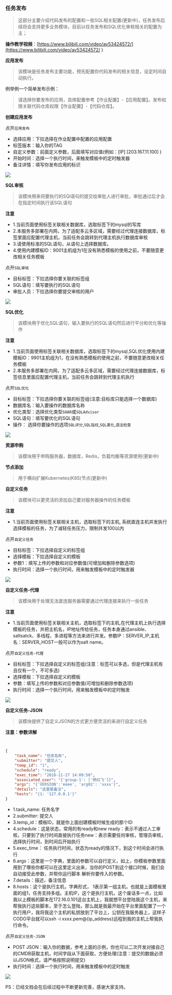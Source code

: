 ### 任务发布

> 这部分主要介绍代码发布的配置和一些SQL相关配置(更新中)，任务发布后续将会支持更多业务模块，目前以任务发布和SQL优化审核相关的配置为主；

**操作教学视频**：[https://www.bilibili.com/video/av53424572/](https://www.bilibili.com/video/av53424572/ ) 

**应用发布**

>该模块是任务发布主要功能，预先配置你代码发布的相关信息，设定时间自动执行。

例举例一个简单发布示例：

>请选择你要发布的应用，具体配置参考【作业配置】-【应用配置】。发布权限关联代码仓库权限【作业配置】-【代码仓库】。

**创建应用发布**

点开`应用发布`

- 选择应用：下拉选择在作业配置中配置的应用配置
- 标签版本：输入你的TAG
- 自定义参数：前面定义参数，后面填写对应值(例如：[IP] [203.167.11.100] )
- 开始时间：选择一个执行时间，来触发模板中的定时触发器
- 备注详情：填写你发布应用的标识

![](./_static/images/app_publish_1.png)

**SQL审核**

>该模块用来将要执行的SQl语句的提交给审批人进行审批，审批通过后才会在指定时间执行该SQL语句

**注意**
- 1.当前页面使用标签关联相关数据库，选取标签下的mysql的写库
- 2.本服务多部署在内网，为了适配多云多区域，需要经过代理连接数据库，标签里面应配置代理主机，当前任务会跳转到代理主机执行数据库审核
- 3.请使用标准的SQL语句，从语句上选择数据库。
- 4.使用内建模板ID：9001主机组为1在没有熟悉模板的使用之前，不要随意更改相关任务模板

点开`SQL审核`

- 目标标签：下拉选择你要关联的标签组
- SQL语句：填写要执行的SQL语句
- 审批人员：下拉选择你要提交审核的用户

![](./_static/images/sql_auth.png)

**SQL优化**

>该模块用于优化SQL语句，输入要执行的SQL语句然后进行平分和优化等操作

**注意**

- 1.当前页面使用标签关联相关数据库，选取标签下的mysql,SQL优化使用内建模板ID：9901主机组为1，在没有熟悉模板的使用之前，不要随意更改相关任务模板
- 2.本服务多部署在内网，为了适配多云多区域，需要经过代理连接数据库，标签信息里面应配置代理主机，当前任务会跳转到代理主机执行

点开`SQL优化`

- 目标标签：下拉选择你要关联的标签组(注意:目标库只能选择一个数据库)
- 数据库名：输入要操作的数据库名称
- 优化类型：选择优化类型`SOAR`或`SQLAdvisor`
- SQL语句：填写要优化的SQL语句
- 操作： 选择你要操作的选项`SQL评分`,`SQL指纹`,`SQL美化`,`语法检查`

![](./_static/images/sql_opti.png)

**资源申购**

>该模块用于申购服务器，数据库，Redis，负载均衡等资源使用(更新中)

**节点添加**

>用于横向扩展Kubernetes(K8S)节点(更新中)

**自定义任务**

>该模块可以更灵活的添加自己要对服务器操作的任务模板

**注意**
- 1.当前页面使用标签关联相关主机，选取标签下的主机, 系统直连主机并发执行选择模板的任务，为了减轻任务压力，限制并发100以内

点开`自定义任务`

- 目标标签：下拉选择自定义的标签组
- 选择模板：下拉选择自定义的模板
- 参数1：填写上传的参数和对应参数值(可增加和删除参数选项)
- 执行时间：选择一个执行时间，用来触发模板中的定时触发器

![](./_static/images/custom_task.png)

**自定义任务-代理**

>该模块用于处理无法直连服务器需要通过代理连接来执行一些任务

**注意**
- 1.当前页面使用标签关联相关主机，选取标签下的主机,在代理主机上执行选择模板的任务，并把主机名，IP地址传给任务，任务本身通过ansible、saltsatck、多线程、多进程等方法来进行并发。参数IP：SERVER_IP,主机名：SERVER_HOST一般可以作为salt name。

点开`自定义任务-代理`

- 目标标签：下拉选择自定义的标签组(注意：标签可以多选，但是代理主机有且仅有一个，不可多选)
- 选择模板：下拉选择自定义的模板
- 参数：填写上传的参数和对应参数值(可增加和删除参数选项)
- 执行时间：选择一个执行时间，用来触发模板中的定时触发

![](./_static/images/custom_task_proxy.png)

**自定义任务-JSON**

>该模块提供了自定义JSON的方式更方便灵活的来进行自定义任务

**注意：参数详解**
```json


{
	"task_name": "任务名称",
	"submitter": "提交人",
	"temp_id": "1",
	"schedule": "ready",
	"exec_time": "2018-11-27 14:09:50",
	"associated_user": "{'group-1': ['杨红飞']}",
	"args": "{'VERSION':'eeee', 'arg02': 'xxxx'}",
	"details": "这里是备注",
	"hosts": "{1: '127.0.0.1'}"
}


```

- 1.task_name: 任务名字
- 2.submitter: 提交人
- 3.temp_id：模板ID，就是你上面创建模板时候生成的那个ID
- 4.schedule：这是状态，常用的有ready和new ready：表示不通过人工审核，只要到了执行时间直接执行任务new：表示需要任何审核，管理员审核，选择执行时间，到时间后开始执行
- 5.exec_time： 任务执行时间，状态为ready的情况下，到这个时间会进行执行
- 6.args：这里是一个字典，里面的参数可以自行定义，如上，你模板参数里面用到了哪些你都可以在这里定义出来，当你的POST到这个接口时候，我们会自动接受此参数，并帮你运行脚本 解析你要传入的参数。
- 7.details：描述，备注信息
- 8.hosts：这个是执行主机，字典形式， 1表示第一组主机，也就是上面模板里面的组1，任务支持多组。主机IP，这个是执行主机，这个废话多一点，比如我以上模板的脚本在172.16.0.101这台主机上，我就想平台登陆我这个主机，来帮我执行这些脚本，至于怎么登陆，那么就是我最开始在平台里面配置了一个执行用户，我将我这个主机的私钥放到了平台上，公钥在我服务器上，这样子CODO平台就可以ssh -i xxxx.pem@{ip_address}远程到我的主机上帮我执行命令。

点开`自定义任务-JSON`

- POST JSON：输入你的数据，参考上面的示例，你也可以二次开发对接自己的CMDB获取主机，时间字段从下面获取，方便处理(注意：提交的数据必须以JSON格式，请严格按照说明提交)
- 执行时间：选择一个执行时间，用来触发模板中的定时触发

![](./_static/images/custom_task_json.png)


PS：已经文档会在后续过程中不断更新完善，感谢大家支持。
